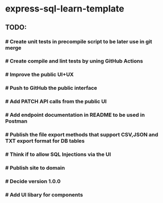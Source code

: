# express-sql-learn-template

## TODO:
### # Create unit tests in precompile script to be later use in git merge
### # Create compile and lint tests by uning GitHub Actions 
### # Improve the public UI+UX
### # Push to GitHub the public interface
### # Add PATCH API calls from the public UI
### # Add endpoint documentation in README to be used in Postman
### # Publish the file export methods that support CSV,JSON and TXT export format for DB tables
### # Think if to allow SQL Injections via the UI
### # Publish site to domain
### # Decide version 1.0.0
### # Add UI libary for components 